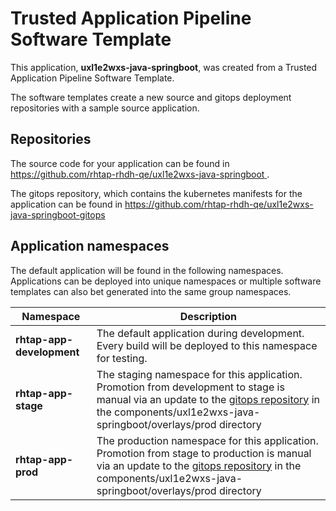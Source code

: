 # Trusted Application Pipeline Software Template

This application, **uxl1e2wxs-java-springboot**, was created from a Trusted Application Pipeline Software Template.

The software templates create a new source and gitops deployment repositories with a sample source application. 

## Repositories

The source code for your application can be found in [https://github.com/rhtap-rhdh-qe/uxl1e2wxs-java-springboot ](https://github.com/rhtap-rhdh-qe/uxl1e2wxs-java-springboot ).
 
The gitops repository, which contains the kubernetes manifests for the application can be found in 
[https://github.com/rhtap-rhdh-qe/uxl1e2wxs-java-springboot-gitops ](https://github.com/rhtap-rhdh-qe/uxl1e2wxs-java-springboot-gitops ) 

## Application namespaces 

The default application will be found in the following namespaces. Applications can be deployed into unique namespaces or multiple software templates can also bet generated into the same group namespaces.  

|  Namespace   |  Description   |  
| -------- | -------- |   
| **rhtap-app-development** | The default application during development. Every build will be deployed to this namespace for testing. | 
| **rhtap-app-stage** | The staging namespace for this application. Promotion from development to stage is manual via an update to the [gitops repository](https://github.com/rhtap-rhdh-qe/uxl1e2wxs-java-springboot-gitops ) in the components/uxl1e2wxs-java-springboot/overlays/prod directory |  
| **rhtap-app-prod** | The production namespace for this application. Promotion from stage to production is manual via an update to the [gitops repository](https://github.com/rhtap-rhdh-qe/uxl1e2wxs-java-springboot-gitops ) in the components/uxl1e2wxs-java-springboot/overlays/prod directory | 